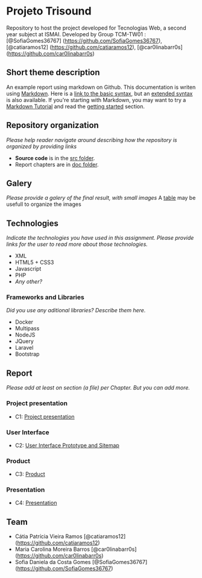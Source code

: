 # Projeto Trisound

Repository to host the project developed for Tecnologias Web, a second year subject at ISMAI. Developed by Group TCM-TW01 : [@SofiaGomes36767] (https://github.com/SofiaGomes36767), [@catiaramos12] (https://github.com/catiaramos12), [@car0linabarr0s] (https://github.com/car0linabarr0s)

## Short theme description

An example report using markdown on Github. This documentation is writen using [Markdown](https://www.markdownguide.org/). Here is a [link to the basic syntax](https://www.markdownguide.org/basic-syntax), but an [extended syntax](https://www.markdownguide.org/extended-syntax/) is also available. If you're starting with Markdown, you may want to try a [Markdown Tutorial](https://www.markdowntutorial.com/) and read the [getting started](https://www.markdownguide.org/getting-started/) section.

## Repository organization

_Please help reader navigate around describing how the repository is organized by providing links_
* **Source code** is in the [src folder](https://github.com/exemploTrabalho/report/src).
* Report chapters are in [doc folder](https://github.com/exemploTrabalho/report/doc).

## Galery

_Please provide a galery of the final result, with small images_
A [table](https://www.markdownguide.org/extended-syntax/#tables) may be usefull to organize the images

## Technologies

_Indicate the technologies you have used in this assignment. Please provide links for the user to read more about those technologies._
* XML
* HTML5 + CSS3
* Javascript
* PHP
* _Any other?_

### Frameworks and Libraries

_Did you use any aditional libraries? Describe them here._
* Docker
* Multipass
* NodeJS
* JQuery
* Laravel
* Bootstrap

## Report
_Please add at least on section (a file) per Chapter. But you can add more._

### Project presentation
* C1: [Project presentation](doc/c1.md)
### User Interface 
* C2: [User Interface Prototype and Sitemap](doc/c2.md)
### Product
* C3: [Product](doc/c3.md)
### Presentation
* C4: [Presentation](doc/c4.md)

## Team
* Cátia Patrícia Vieira Ramos [@catiaramos12] (https://github.com/catiaramos12)
* Maria Carolina Moreira Barros [@car0linabarr0s] (https://github.com/car0linabarr0s)
* Sofia Daniela da Costa Gomes [@SofiaGomes36767] (https://github.com/SofiaGomes36767)
